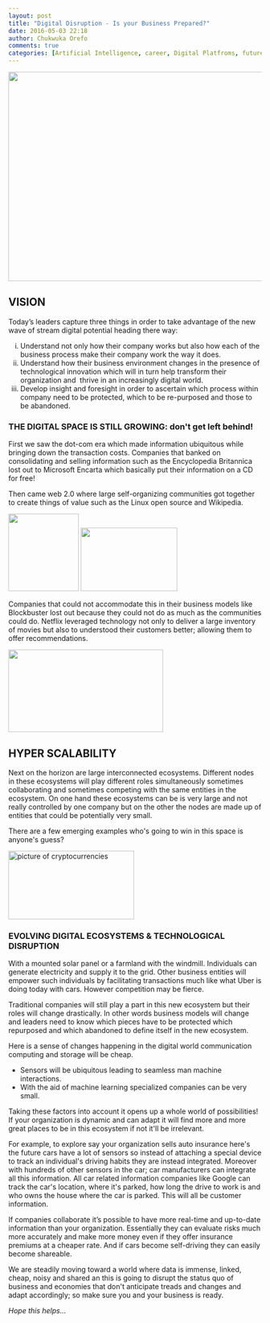 ```yaml
---
layout: post
title: "Digital Disruption - Is your Business Prepared?"
date: 2016-05-03 22:18
author: Chukwuka Orefo
comments: true
categories: [Artificial Intelligence, career, Digital Platfroms, future, jobs, Technology]
---
```

<b><img class=" aligncenter" title="" src="https://apragmatic.files.wordpress.com/2018/08/null.jpeg" alt="" width="624" height="416" /></b>
<h2><b>VISION</b></h2>
<p class="graf graf--p">Today’s leaders capture three things in order to take advantage of the new wave of stream digital potential heading there way:</p>

<ol type="i">
	<li>Understand not only how their company works but also how each of the business process make their company work the way it does.</li>
	<li>Understand how their business environment changes in the presence of technological innovation which will in turn help transform their organization and  thrive in an increasingly digital world.</li>
	<li>Develop insight and foresight in order to ascertain which process within company need to be protected, which to be re-purposed and those to be abandoned.</li>
</ol>
<h3><b>THE DIGITAL SPACE IS STILL GROWING:</b> don't get left behind!</h3>
First we saw the dot-com era which made information ubiquitous while bringing down the transaction costs. Companies that banked on consolidating and selling information such as the Encyclopedia Britannica lost out to Microsoft Encarta which basically put their information on a CD for free!

Then came web 2.0 where large self-organizing communities got together to create things of value such as the Linux open source and Wikipedia.

<img title="" src="https://apragmatic.files.wordpress.com/2018/08/null4.png" alt="" width="140" height="154" />

<img title="" src="https://apragmatic.files.wordpress.com/2018/08/image13.png" alt="" width="192" height="126" />

Companies that could not accommodate this in their business models like Blockbuster lost out because they could not do as much as the communities could do. Netflix leveraged technology not only to deliver a large inventory of movies but also to understood their customers better; allowing them to offer recommendations.

<img title="Netflix swallows Blockbuster" src="https://apragmatic.files.wordpress.com/2018/08/null5.png" alt="" width="308" height="164" />
<h2><b>HYPER SCALABILITY</b></h2>
Next on the horizon are large interconnected ecosystems. Different nodes in these ecosystems will play different roles simultaneously sometimes collaborating and sometimes competing with the same entities in the ecosystem. On one hand these ecosystems can be is very large and not really controlled by one company but on the other the nodes are made up of entities that could be potentially very small.

There are a few emerging examples who's going to win in this space is anyone's guess?

<img title="Decentralized blockchain technologies" src="https://apragmatic.files.wordpress.com/2018/08/null6.png" alt="picture of cryptocurrencies" width="250" height="136" />
<h3>EVOLVING DIGITAL ECOSYSTEMS &amp; TECHNOLOGICAL DISRUPTION</h3>
With a mounted solar panel or a farmland with the windmill. Individuals can generate electricity and supply it to the grid. Other business entities will empower such individuals by facilitating transactions much like what Uber is doing today with cars. However competition may be fierce.

Traditional companies will still play a part in this new ecosystem but their roles will change drastically. In other words business models will change and leaders need to know which pieces have to be protected which repurposed and which abandoned to define itself in the new ecosystem.

Here is a sense of changes happening in the digital world communication computing and storage will be cheap.
<ul>
	<li>Sensors will be ubiquitous leading to seamless man machine interactions.</li>
	<li>With the aid of machine learning specialized companies can be very small.</li>
</ul>
Taking these factors into account it opens up a whole world of possibilities! If your organization is dynamic and can adapt it will find more and more great places to be in this ecosystem if not it'll be irrelevant.

For example, to explore say your organization sells auto insurance here's the future cars have a lot of sensors so instead of attaching a special device to track an individual's driving habits they are instead integrated. Moreover with hundreds of other sensors in the car; car manufacturers can integrate all this information. All car related information companies like Google can track the car's location, where it's parked, how long the drive to work is and who owns the house where the car is parked. This will all be customer information.

If companies collaborate it’s possible to have more real-time and up-to-date information than your organization. Essentially they can evaluate risks much more accurately and make more money even if they offer insurance premiums at a cheaper rate. And if cars become self-driving they can easily become shareable.

We are steadily moving toward a world where data is immense, linked, cheap, noisy and shared an this is going to disrupt the status quo of business and economies that don't anticipate treads and changes and adapt accordingly; so make sure you and your business is ready.

_Hope this helps..._
